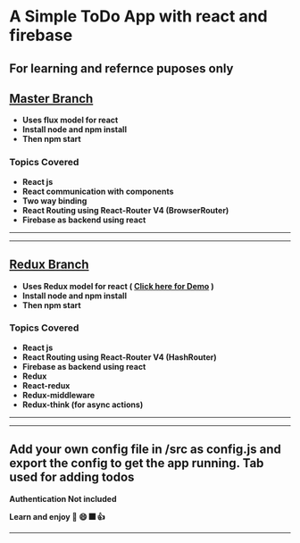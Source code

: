# A Simple ToDo App with react and firebase 

## For learning and refernce puposes only
  
## <b>[Master Branch](https://github.com/26prajval98/Todo-App)

* Uses flux model for react
* Install node and npm install
* Then npm start

### Topics Covered 
* React js
* React communication with components
* Two way binding
* React Routing using React-Router V4 (BrowserRouter)
* Firebase as backend using react

____
____

## <b>[Redux Branch](https://github.com/26prajval98/Todo-App/tree/Redux)

* Uses Redux model for react ( <b>[Click here for Demo](https://26prajval98.github.io/Todo-App/#/)  )
* Install node and npm install
* Then npm start

### Topics Covered
* React js
* React Routing using React-Router V4 (HashRouter)
* Firebase as backend using react
* Redux
* React-redux
* Redux-middleware
* Redux-think (for async actions)

___
___

## Add your own config file in /src as config.js and export the config to get the app running. Tab used for adding todos

Authentication Not included

Learn and enjoy :open_hands: :smile: :fireworks: :thumbsup:



___
